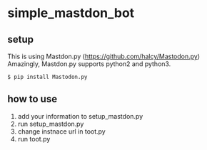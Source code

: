 # simple_mastdon_bot

## setup
This is using Mastdon.py (https://github.com/halcy/Mastodon.py)   
Amazingly, Mastdon.py supports python2 and python3.   
```bash
$ pip install Mastodon.py
```

## how to use 
1. add your information to setup_mastdon.py
2. run setup_mastdon.py      
3. change instnace url in toot.py       
4. run toot.py     
